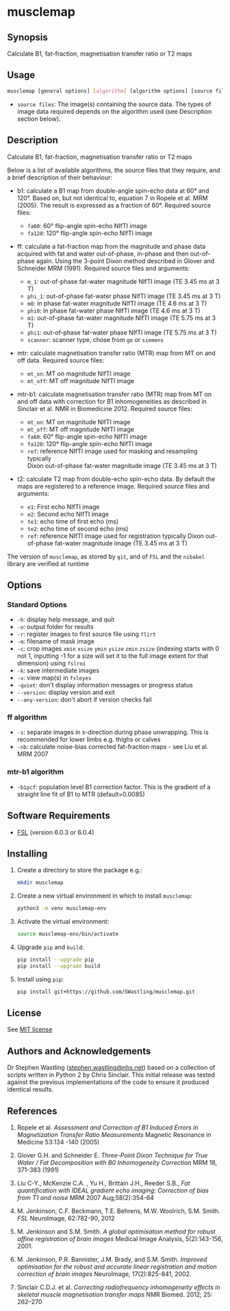 # musclemap

## Synopsis
Calculate B1, fat-fraction, magnetisation transfer ratio or T2 maps

## Usage

```bash
musclemap [general options] [algorithm] [algorithm options] [source files] 
```

- `source files`: The image(s) containing the source data. The types of image 
data required depends on the algorithm used (see Description section below).


## Description
Calculate B1, fat-fraction, magnetisation transfer ratio or T2 maps

Below is a list of available algorithms, the source files that they require,
and a brief description of their behaviour:
 
- b1: calculate a B1 map from double-angle spin-echo data at 60&deg; and 
120&deg;. Based on, but not identical to, equation 7 in Ropele et al. MRM 
(2005). The result is expressed as a fraction of 60&deg;. Required source files:
    - `fa60`: 60&deg; flip-angle spin-echo NIfTI image
    - `fa120`: 120&deg; flip-angle spin-echo NIfTI image
    
- ff: calculate a fat-fraction map from the magnitude and phase data 
acquired with fat and water out-of-phase, in-phase and then out-of-phase again. 
Using the 3-point Dixon method described in Glover and Schneider MRM (1991). 
Required source files and arguments:
    - `m_1`: out-of-phase fat-water magnitude NIfTI image (TE 3.45 ms at 3 T)
    - `phi_1`: out-of-phase fat-water phase NIfTI image (TE 3.45 ms at 3 T)
    - `m0`: in phase fat-water magnitude NIfTI image (TE 4.6 ms at 3 T)
    - `phi0`: in phase fat-water phase NIfTI image (TE 4.6 ms at 3 T)
    - `m1`: out-of-phase fat-water magnitude NIfTI image (TE 5.75 ms at 3 T)
    - `phi1`: out-of-phase fat-water phase NIfTI image (TE 5.75 ms at 3 T)
    - `scanner`: scanner type, chose from `ge` or `siemens`
    
- mtr: calculate magnetisation transfer ratio (MTR) map from MT on and off data. 
Required source files: 
    - `mt_on`: MT on magnitude NIfTI image
    - `mt_off`:  MT off magnitude NIfTI image
    
- mtr-b1: calculate magnetisation transfer ratio (MTR) map from MT on and off 
data with correction for B1 inhomogeneities as described in Sinclair et al. NMR
in Biomedicine 2012. Required source files: 
    - `mt_on`: MT on magnitude NIfTI image
    - `mt_off`:  MT off magnitude NIfTI image
    - `fa60`: 60&deg; flip-angle spin-echo NIfTI image
    - `fa120`: 120&deg; flip-angle spin-echo NIfTI image
    - `ref`: reference NIfTI image used for masking and resampling typically  
    Dixon out-of-phase fat-water magnitude image (TE 3.45 ms at 3 T)

- t2: calculate T2 map from double-echo spin-echo data. By default the maps are
registered to a reference image. Required source files and arguments:
    - `e1`: First echo NIfTI image
    - `e2`:  Second echo NIfTI image
    - `te1`: echo time of first echo (ms)
    - `te2`: echo time of second echo (ms)
    - `ref`: reference NIfTI image used for registration typically Dixon 
    out-of-phase fat-water magnitude image (TE 3.45 ms at 3 T)

The version of `musclemap`, as stored by `git`, and of `FSL` and the `nibabel` 
library are verified at runtime

## Options

### Standard Options
- `-h`: display help message, and quit
- `-o`: output folder for results
- `-r`: register images to first source file using `flirt`
- `-m`: filename of mask image 
- `-c`: crop images `xmin` `xsize` `ymin` `ysize` `zmin` `zsize` 
(indexing starts with 0 not 1, inputting -1 for a size will set it to 
the full image extent for that dimension) using `fslroi`
- `-k`: save intermediate images     
- `-v`: view map(s) in `fsleyes`
- `-quiet`: don't display information messages or progress status
- `--version`: display version and exit
- `--any-version`: don't abort if version checks fail 

### ff  algorithm
- `-s`: separate images in x-direction during phase unwrapping. This is
recommended for lower limbs e.g. thighs or calves
- `-nb`: calculate noise-bias corrected fat-fraction maps - see Liu et al. MRM 
2007  

### mtr-b1  algorithm
- `-b1pcf`: population level B1 correction factor. This is the gradient of a 
straight line fit of B1 to MTR (default=0.0085)

## Software Requirements

- [FSL](https://fsl.fmrib.ox.ac.uk/fsl/fslwiki/) (version 6.0.3 or 6.0.4)

## Installing
1. Create a directory to store the package e.g.:

    ```bash
    mkdir musclemap
    ```

2. Create a new virtual environment in which to install `musclemap`:

    ```bash
    python3 -m venv musclemap-env
    ```
   
3. Activate the virtual environment:

    ```bash
    source musclemap-env/bin/activate
    ```

4. Upgrade `pip` and `build`:

    ```bash
    pip install --upgrade pip
    pip install --upgrade build
    ```

5. Install using `pip`:
    ```bash
    pip install git+https://github.com/SWastling/musclemap.git
    ```

## License
See [MIT license](./LICENSE)

## Authors and Acknowledgements
Dr Stephen Wastling 
([stephen.wastling@nhs.net](mailto:stephen.wastling@nhs.net)) based on a 
collection of scripts written in Python 2 by Chris Sinclair. This initial 
release was tested against the previous implementations of the code to ensure 
it produced identical results. 

## References
1. Ropele et al. _Assessment and Correction of B1 Induced Errors in 
Magnetization Transfer Ratio Measurements_ Magnetic Resonance in Medicine 
53:134 -140 (2005)

2. Glover G.H. and Schneider E. _Three-Point Dixon Technique for True Water / 
Fat Decomposition with B0 Inhomogeneity Correction_ MRM 18, 371-383 (1991) 

3. Liu C-Y., McKenzie C.A. , Yu H., Brittain J.H., Reeder S.B., _Fat 
quantification with IDEAL gradient echo imaging: Correction of bias from T1 and 
noise_  MRM 2007 Aug;58(2):354-64 

4. M. Jenkinson, C.F. Beckmann, T.E. Behrens, M.W. Woolrich, S.M. Smith. _FSL_ 
NeuroImage, 62:782-90, 2012

5. M. Jenkinson and S.M. Smith. _A global optimisation method for robust affine 
registration of brain images_ Medical Image Analysis, 5(2):143-156, 2001.

6. M. Jenkinson, P.R. Bannister, J.M. Brady, and S.M. Smith. _Improved 
optimisation for the robust and accurate linear registration and motion 
correction of brain images_ NeuroImage, 17(2):825-841, 2002. 

7. Sinclair C.D.J. et al. _Correcting radiofrequency inhomogeneity effects in 
skeletal muscle magnetisation transfer maps_ NMR Biomed. 2012; 25: 262–270 